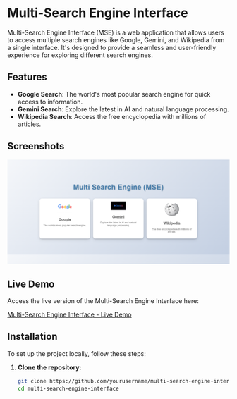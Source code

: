# Multi-Search Engine Interface

Multi-Search Engine Interface (MSE) is a web application that allows users to access multiple search engines like Google, Gemini, and Wikipedia from a single interface. It's designed to provide a seamless and user-friendly experience for exploring different search engines.

## Features

- **Google Search**: The world's most popular search engine for quick access to information.
- **Gemini Search**: Explore the latest in AI and natural language processing.
- **Wikipedia Search**: Access the free encyclopedia with millions of articles.

## Screenshots

![Multi Search Engine Interface](./images/01.png)

## Live Demo

Access the live version of the Multi-Search Engine Interface here:

[Multi-Search Engine Interface - Live Demo](YOUR_HOSTING_LINK)

## Installation

To set up the project locally, follow these steps:

1. **Clone the repository:**

   ```bash
   git clone https://github.com/yourusername/multi-search-engine-interface.git
   cd multi-search-engine-interface
